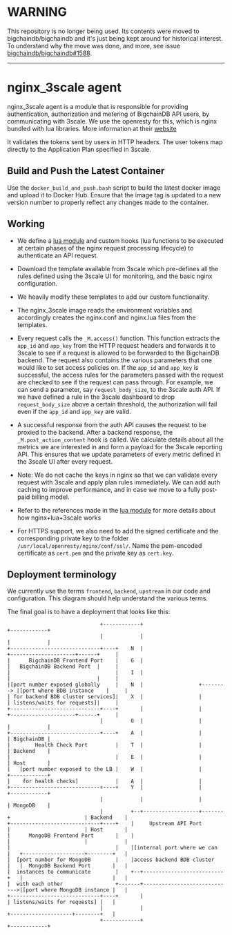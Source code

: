 # WARNING

This repository is no longer being used.
Its contents were moved to bigchaindb/bigchaindb
and it's just being kept around for historical interest.
To understand why the move was done, and more,
see issue [bigchaindb/bigchaindb#1588](https://github.com/bigchaindb/bigchaindb/issues/1588).

---

# nginx_3scale agent
nginx_3scale agent is a module that is responsible for providing authentication,
authorization and metering of BigchainDB API users, by communicating with 3scale.
We use the openresty for this, which is nginx bundled with lua libraries.
More information at their [website](openresty.org/en)

It validates the tokens sent by users in HTTP headers.
The user tokens map directly to the Application Plan specified in 3scale.

## Build and Push the Latest Container
Use the `docker_build_and_push.bash` script to build the latest docker image
and upload it to Docker Hub.
Ensure that the image tag is updated to a new version number to properly
reflect any changes made to the container.


## Working

* We define a [lua module](./nginx.lua.template) and
  custom hooks (lua functions to be executed at certain phases of the nginx
  request processing lifecycle) to authenticate an API request.

* Download the template available from 3scale which pre-defines all the
  rules defined using the 3scale UI for monitoring, and the basic nginx
  configuration.

* We heavily modify these templates to add our custom functionality.

* The nginx_3scale image reads the environment variables and accordingly
  creates the nginx.conf and nginx.lua files from the templates.

* Every request calls the `_M.access()` function. This function extracts the
  `app_id` and `app_key` from the HTTP request headers and forwards it to
  3scale to see if a request is allowed to be forwarded to the BigchainDB
  backend. The request also contains the
  various parameters that one would like to set access policies on. If the
  `app_id` and `app_key` is successful, the access rules for the parameters
  passed with the request are checked to see if the request can pass through.
  For example, we can send a parameter, say `request_body_size`, to the 3scale
  auth API. If we have defined a rule in the 3scale dashboard to drop
  `request_body_size` above a certain threshold, the authorization will fail
  even if the `app_id` and `app_key` are valid.

* A successful response from the auth API causes the request to be proxied to
  the backend. After a backend response, the `_M.post_action_content` hook is
  called. We calculate details about all the metrics we are interested in and
  form a payload for the 3scale reporting API. This ensures that we update
  parameters of every metric defined in the 3scale UI after every request.

* Note: We do not cache the keys in nginx so that we can validate every request
  with 3scale and apply plan rules immediately. We can add auth caching to
  improve performance, and in case we move to a fully post-paid billing model.

* Refer to the references made in the [lua module](./nginx.lua.template) for 
  more details about how nginx+lua+3scale works

* For HTTPS support, we also need to add the signed certificate and the
  corresponding private key to the folder
  `/usr/local/openresty/nginx/conf/ssl/`. Name the pem-encoded certificate as
  `cert.pem` and the private key as `cert.key`.


## Deployment terminology
We currently use the terms `frontend`, `backend`, `upstream` in our code and
configuration. This diagram should help understand the various terms.

The final goal is to have a deployment that looks like this:

```
                              +------------+                                                   +------------+
                              |            |                                                   |            |
+-----------------------------+----+    N  |                             +---------------------+------+     |
|      BigchainDB Frontend Port    |    G  |                             |   BigchainDB Backend Port  |     |
|                                  |    I  |                             |                            |     |
|[port number exposed globally     |    N  |                  +--------> |[port where BDB instance    |     |
| for backend BDB cluster services]|    X  |                  |          | listens/waits for requests]|     |
+-----------------------------+----+       |                  |          +---------------------+------+     |
                              |         G  |                  |                                |            |
+-----------------------------+----+    A  |                  |                                | BigchainDB |
|        Health Check Port         |    T  |                  |                                | Backend    |
|                                  |    E  |                  |                                | Host       |
|   [port number exposed to the LB |    W  |                  |                                +------------+
|    for health checks]            |    A  |                  |
+-----------------------------+----+    Y  |                  |                                +------------+
                              |            |                  |                                | MongoDB    |
                              |         +--+------------------+-------+                        | Backend    |
+-----------------------------+----+    |     Upstream API Port       |                        | Host       |
|      MongoDB Frontend Port       |    |                             |                        |            |
|                                  |    |[internal port where we can  |   +--------------------+--------+   |
|  [port number for MongoDB        |    |access backend BDB cluster   |   |  MongoDB Backend Port       |   |
|  instances to communicate        |    +--+--------------------------+   |                             |   |
|  with each other                 +-------+----------------------------->|[port where MongoDB instance |   |
+-----------------------------+----+       |                              | listens/waits for requests] |   |
                              |            |                              +--------------------+--------+   |
                              +------------+                                                   +------------+
```
